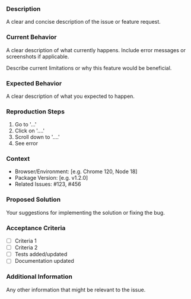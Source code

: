 <!-- Title should follow conventional commits format, e.g.: -->
<!-- feat: add new payment method support -->
<!-- fix: resolve transaction timeout issue -->
<!-- docs: update API integration guide -->

### Description
A clear and concise description of the issue or feature request.

### Current Behavior
<!-- For bugs -->
A clear description of what currently happens. Include error messages or screenshots if applicable.

<!-- For features -->
Describe current limitations or why this feature would be beneficial.

### Expected Behavior
A clear description of what you expected to happen.

### Reproduction Steps
<!-- For bugs - remove for feature requests -->
1. Go to '...'
2. Click on '....'
3. Scroll down to '....'
4. See error

### Context
<!-- Any additional context that might be helpful -->
- Browser/Environment: [e.g. Chrome 120, Node 18]
- Package Version: [e.g. v1.2.0]
- Related Issues: #123, #456

### Proposed Solution
<!-- Optional - If you have ideas on how to implement this -->
Your suggestions for implementing the solution or fixing the bug.

### Acceptance Criteria
<!-- What needs to be done for this issue to be resolved -->
- [ ] Criteria 1
- [ ] Criteria 2
- [ ] Tests added/updated
- [ ] Documentation updated

### Additional Information
Any other information that might be relevant to the issue.

<!-- Remove sections that aren't relevant to your issue -->
